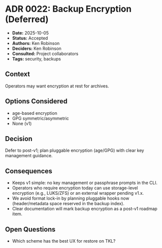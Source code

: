 # ADR 0022: Backup Encryption (Deferred)

- **Date:** 2025-10-05
- **Status:** Accepted
- **Authors:** Ken Robinson
- **Deciders:** Ken Robinson
- **Consulted:** Project collaborators
- **Tags:** security, backups

## Context
Operators may want encryption at rest for archives.

## Options Considered
- age-based encryption
- GPG symmetric/asymmetric
- None (v1)

## Decision
Defer to post-v1; plan pluggable encryption (age/GPG) with clear key management guidance.

## Consequences
- Keeps v1 simple: no key management or passphrase prompts in the CLI.
- Operators who require encryption today can use storage-level encryption (e.g., LUKS/ZFS) or an external wrapper pending v1.x.
- We avoid format lock-in by planning pluggable hooks now (header/metadata space reserved in the backup index).
- Clear documentation will mark backup encryption as a post-v1 roadmap item.

## Open Questions
- Which scheme has the best UX for restore on TKL?
